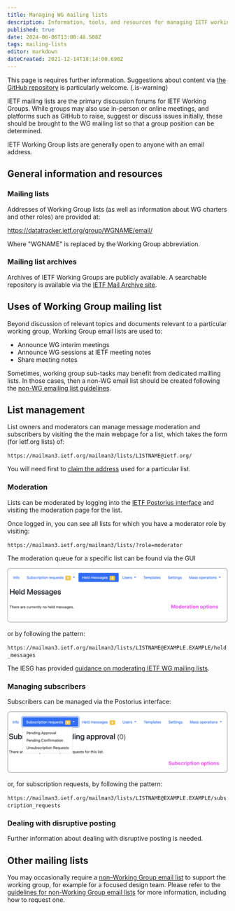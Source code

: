 ```yaml
---
title: Managing WG mailing lists
description: Information, tools, and resources for managing IETF working group mailing lists
published: true
date: 2024-06-06T13:00:48.508Z
tags: mailing-lists
editor: markdown
dateCreated: 2021-12-14T18:14:00.690Z
---
```


This page is requires further information. Suggestions about content via [the GitHub repository](https://www.github.com/ietf/chairs.ietf.org) is particularly welcome.
{.is-warning}

IETF mailing lists are the primary discussion forums for IETF Working Groups. While groups may also use in-person or online meetings, and platforms such as GitHub to raise, suggest or discuss issues initially, these should be brought to the WG mailing list so that a group position can be determined.

IETF Working Group lists are generally open to anyone with an email address.

## General information and resources

### Mailing lists
Addresses of Working Group lists (as well as information about WG charters and other roles) are provided at:

https://datatracker.ietf.org/group/WGNAME/email/

Where "WGNAME" is replaced by the Working Group abbreviation.

### Mailing list archives
Archives of IETF Working Groups are publicly available. A searchable repository is available via the [IETF Mail Archive site](https://mailarchive.ietf.org/arch/).

## Uses of Working Group mailing list
Beyond discussion of relevant topics and documents relevant to a particular working group, Working Group email lists are used to:
- Announce WG interim meetings
- Announce WG sessions at IETF meeting notes
- Share meeting notes

Sometimes, working group sub-tasks may benefit from dedicated mailling lists. In those cases, then a non-WG email list should be created following the [non-WG emailing list guidelines](https://www.ietf.org/participate/lists/nonwglist-guidelines/).

## List management
List owners and moderators can manage message moderation and subscribers by visiting the the main webpage for a list, which takes the form (for ietf.org lists) of:

`https://mailman3.ietf.org/mailman3/lists/LISTNAME@ietf.org/`

You will need first to [claim the address](https://www.ietf.org/participate/lists/#managing) used for a particular list.

### Moderation
Lists can be moderated by logging into the [IETF Postorius interface](https://mailman3.ietf.org/mailman3/) and visiting the moderation page for the list.

Once logged in, you can see all lists for which you have a moderator role by visiting:

`https://mailman3.ietf.org/mailman3/lists/?role=moderator`

The moderation queue for a specific list can be found via the GUI

![mailman3-moderation_options-new.png](/mailman3-moderation_options-new.png)

or by following the pattern:

`https://mailman3.ietf.org/mailman3/lists/LISTNAME@EXAMPLE.EXAMPLE/held_messages`

The IESG has provided [guidance on moderating IETF WG mailing lists](https://www.ietf.org/about/groups/iesg/statements/mailing-lists-moderation/).

### Managing subscribers

Subscribers can be managed via the Postorius interface:

![mailman3-moderation_options.png](/mailman3-subscription_options.png)

or, for subscription requests, by following the pattern:

`https://mailman3.ietf.org/mailman3/lists/LISTNAME@EXAMPLE.EXAMPLE/subscription_requests`

### Dealing with disruptive posting
Further information about dealing with disruptive posting is needed.

## Other mailing lists
You may occasionally require a [non–Working Group email list](https://datatracker.ietf.org/list/nonwg) to support the working group, for example for a focused design team. Please refer to the [guidelines for non-Working Group email lists](https://www.ietf.org/participate/lists/nonwglist-guidelines/) for more information, including how to request one.


